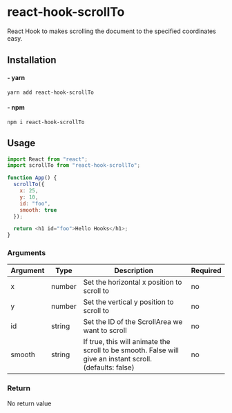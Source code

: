 # react-hook-scrollTo

React Hook to makes scrolling the document to the specified coordinates easy.

## Installation

#### - yarn

`yarn add react-hook-scrollTo`

#### - npm

`npm i react-hook-scrollTo`

## Usage

```js
import React from "react";
import scrollTo from "react-hook-scrollTo";

function App() {
  scrollTo({
    x: 25,
    y: 10,
    id: "foo",
    smooth: true
  });

  return <h1 id="foo">Hello Hooks</h1>;
}
```

### Arguments

| Argument | Type   | Description                                                                                              | Required |
| -------- | ------ | -------------------------------------------------------------------------------------------------------- | -------- |
| x        | number | Set the horizontal x position to scroll to                                                               | no       |
| y        | number | Set the vertical y position to scroll to                                                                 | no       |
| id       | string | Set the ID of the ScrollArea we want to scroll                                                           | no       |
| smooth   | string | If true, this will animate the scroll to be smooth. False will give an instant scroll. (defaults: false) | no       |

### Return

No return value
